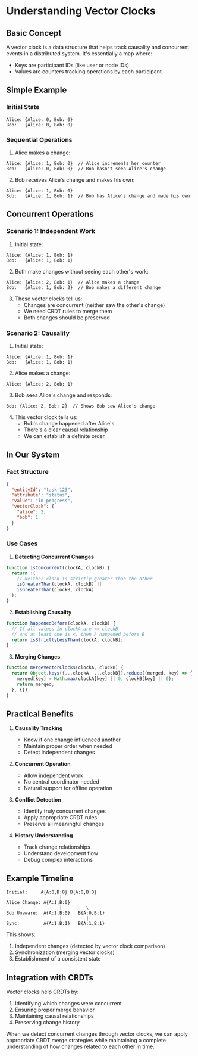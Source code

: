 # Understanding Vector Clocks

## Basic Concept
A vector clock is a data structure that helps track causality and concurrent events in a distributed system. It's essentially a map where:
- Keys are participant IDs (like user or node IDs)
- Values are counters tracking operations by each participant

## Simple Example

### Initial State
```
Alice: {Alice: 0, Bob: 0}
Bob:   {Alice: 0, Bob: 0}
```

### Sequential Operations
1. Alice makes a change:
```
Alice: {Alice: 1, Bob: 0}  // Alice increments her counter
Bob:   {Alice: 0, Bob: 0}  // Bob hasn't seen Alice's change
```

2. Bob receives Alice's change and makes his own:
```
Alice: {Alice: 1, Bob: 0}
Bob:   {Alice: 1, Bob: 1}  // Bob has Alice's change and made his own
```

## Concurrent Operations

### Scenario 1: Independent Work
1. Initial state:
```
Alice: {Alice: 1, Bob: 1}
Bob:   {Alice: 1, Bob: 1}
```

2. Both make changes without seeing each other's work:
```
Alice: {Alice: 2, Bob: 1}  // Alice makes a change
Bob:   {Alice: 1, Bob: 2}  // Bob makes a different change
```

3. These vector clocks tell us:
   - Changes are concurrent (neither saw the other's change)
   - We need CRDT rules to merge them
   - Both changes should be preserved

### Scenario 2: Causality
1. Initial state:
```
Alice: {Alice: 1, Bob: 1}
Bob:   {Alice: 1, Bob: 1}
```

2. Alice makes a change:
```
Alice: {Alice: 2, Bob: 1}
```

3. Bob sees Alice's change and responds:
```
Bob: {Alice: 2, Bob: 2}  // Shows Bob saw Alice's change
```

4. This vector clock tells us:
   - Bob's change happened after Alice's
   - There's a clear causal relationship
   - We can establish a definite order

## In Our System

### Fact Structure
```json
{
  "entityId": "task-123",
  "attribute": "status",
  "value": "in-progress",
  "vectorClock": {
    "alice": 2,
    "bob": 1
  }
}
```

### Use Cases

1. **Detecting Concurrent Changes**
```javascript
function isConcurrent(clockA, clockB) {
  return !(
    // Neither clock is strictly greater than the other
    isGreaterThan(clockA, clockB) ||
    isGreaterThan(clockB, clockA)
  );
}
```

2. **Establishing Causality**
```javascript
function happenedBefore(clockA, clockB) {
  // If all values in clockA are <= clockB
  // and at least one is <, then A happened before B
  return isStrictlyLessThan(clockA, clockB);
}
```

3. **Merging Changes**
```javascript
function mergeVectorClocks(clockA, clockB) {
  return Object.keys({...clockA, ...clockB}).reduce((merged, key) => {
    merged[key] = Math.max(clockA[key] || 0, clockB[key] || 0);
    return merged;
  }, {});
}
```

## Practical Benefits

1. **Causality Tracking**
   - Know if one change influenced another
   - Maintain proper order when needed
   - Detect independent changes

2. **Concurrent Operation**
   - Allow independent work
   - No central coordinator needed
   - Natural support for offline operation

3. **Conflict Detection**
   - Identify truly concurrent changes
   - Apply appropriate CRDT rules
   - Preserve all meaningful changes

4. **History Understanding**
   - Track change relationships
   - Understand development flow
   - Debug complex interactions

## Example Timeline

```
Initial:     A{A:0,B:0} B{A:0,B:0}
                    |
Alice Change: A{A:1,B:0}
                    |         \
Bob Unaware:  A{A:1,B:0}   B{A:0,B:1}
                    |         |
Sync:         A{A:1,B:1}   B{A:1,B:1}
```

This shows:
1. Independent changes (detected by vector clock comparison)
2. Synchronization (merging vector clocks)
3. Establishment of a consistent state

## Integration with CRDTs

Vector clocks help CRDTs by:
1. Identifying which changes were concurrent
2. Ensuring proper merge behavior
3. Maintaining causal relationships
4. Preserving change history

When we detect concurrent changes through vector clocks, we can apply appropriate CRDT merge strategies while maintaining a complete understanding of how changes related to each other in time.
